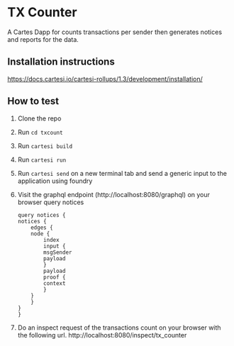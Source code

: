 # TX Counter

A Cartes Dapp for counts transactions per sender then generates notices and reports for the data.

## Installation instructions

https://docs.cartesi.io/cartesi-rollups/1.3/development/installation/


## How to test

1. Clone the repo

2. Run ```cd txcount```

3. Run ```cartesi build```

4. Run ```cartesi run```

4. Run ```cartesi send``` on a new terminal tab and send a generic input to the application using foundry

5. Visit the graphql endpoint (http://localhost:8080/graphql) on your browser query notices
    ```
    query notices {
    notices {
        edges {
        node {
            index
            input {
            msgSender
            payload
            }
            payload
            proof {
            context
            }
        }
        }
    }
    }

    ```

6. Do an inspect request of the transactions count on your browser with the following url. 
http://localhost:8080/inspect/tx_counter
